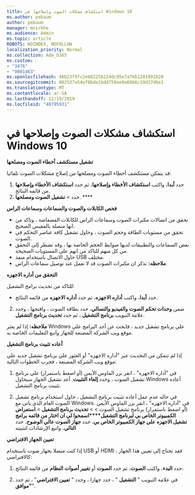 ```yaml
---
title: استكشاف مشكلات الصوت وإصلاحها في Windows 10
ms.author: pebaum
author: pebaum
manager: mnirkhe
ms.audience: Admin
ms.topic: article
ROBOTS: NOINDEX, NOFOLLOW
localization_priority: Normal
ms.collection: Adm_O365
ms.custom:
- "3476"
- "9001463"
ms.openlocfilehash: 46b23f97c2e682258224dc95e7a76b1201991828
ms.sourcegitcommit: 802537a54ef8bde1bdd758ee9a60b6c19d37d6e1
ms.translationtype: MT
ms.contentlocale: ar-SA
ms.lasthandoff: 12/19/2019
ms.locfileid: "40795931"
---
```

# <a name="troubleshooting-audio-problems-in-windows-10"></a>استكشاف مشكلات الصوت وإصلاحها في Windows 10

**تشغيل مستكشف أخطاء الصوت ومصلحها**

قد يتمكن مستكشف أخطاء الصوت ومصلحها من إصلاح مشكلات الصوت تلقائيا: 

1. حدد **أبدا**، واكتب **استكشاف الأخطاء وإصلاحها**، ثم حدد **استكشاف الأخطاء وإصلاحها** من قائمه النتائج. 
2. حدد > **تشغيل الصوت ومصلحها**. ****

**فحص الكابلات والصوت والسماعات وسماعات الراس**

- تحقق من اتصالات مكبرات الصوت وسماعات الراس للكابلات الفضفاضة ، وتاكد من انها متصلة بالمقبس الصحيح.
- تحقق من مستويات الطاقة وحجم الصوت ، وحاول تشغيل كافة عناصر التحكم في الصوت.
- بعض السماعات والتطبيقات لديها ضوابط الحجم الخاصة بها ، وقد تضطر إلى التحقق من كل منهم للتاكد من انهم علي المستويات الصحيحة.
- حاول الاتصال باستخدام منفذ USB مختلف.
- **ملاحظه:** تذكر ان مكبرات الصوت قد لا تعمل عند توصيل سماعات الراس.

**التحقق من أداره الاجهزه**

للتاكد من تحديث برامج التشغيل:

- حدد **أبدا**، واكتب **أداره الاجهزه**، ثم حدد **أداره الاجهزه** من قائمه النتائج.

2. ضمن **وحدات تحكم الصوت والفيديو والتسالي**، حدد بطاقة الصوت ، وافتحها ، وحدد علامة التبويب **برنامج التشغيل** ، ثم حدد **تحديث برنامج التشغيل**. 

**ملاحظه:** إذا لم يعثر Windows علي برنامج تشغيل جديد ، فابحث عن أحد البرامج علي موقع ويب الشركة المصنعة للجهاز واتبع التعليمات الخاصة به.

**أعاده تثبيت برنامج التشغيل**

إذا لم تتمكن من التحديث عبر "أداره الاجهزه" أو العثور علي برنامج تشغيل جديد علي موقع ويب الشركة المصنعة ، فجرب الخطوات التالية: 

1. في "أداره الاجهزه" ، انقر بزر الماوس الأيمن (أو اضغط باستمرار) علي برنامج تشغيل الصوت ، وحدد **إلغاء التثبيت**. أعد تشغيل الجهاز سيحاول Windows أعاده تثبيت برنامج التشغيل.

2. في حاله عدم عمل أعاده تثبيت برنامج التشغيل ، حاول استخدام برنامج تشغيل الصوت العام الذي ياتي مع Windows. في "أداره الاجهزه" ، انقر بزر الماوس الأيمن (أو اضغط باستمرار) برنامج تشغيل الصوت > > **تحديث برنامج التشغيل** > **استعراض الكمبيوتر الخاص بي لبرنامج التشغيل****اسمحوا لي ان اختار من قائمه برامج تشغيل الاجهزه علي جهاز الكمبيوتر الخاص بي**، حدد **جهاز الصوت عالي الوضوح**، حدد **التالي**، واتبع الإرشادات لتثبيته

**تعيين الجهاز الافتراضي**

إذا كنت متصلا بجهاز صوت باستخدام USB أو HDMI ، فقد تحتاج إلى تعيين هذا الجهاز كالافتراضي: 

1. حدد **البدء**، واكتب **الصوت**، ثم حدد **الصوت** أو **تغيير أصوات النظام** من قائمه النتائج.

2. في علامة التبويب " **التشغيل** " ، حدد جهازا ، وحدد " **تعيين الافتراضي**" ، ثم حدد **"موافق**".

